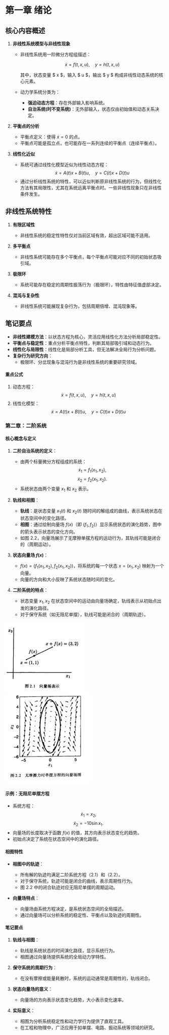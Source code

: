# 第一章 绪论

## 核心内容概述

1. **非线性系统模型与非线性现象**

   - 非线性系统用一阶微分方程组描述：

     $$
     \dot{x} = f(t, x, u), \quad y = h(t, x, u)
     $$

     其中，状态变量 $ x $，输入 $ u $，输出 $ y $ 构成非线性动态系统的核心元素。
   - 动力学系统分类为：

     - **强迫动态方程**：存在外部输入影响系统。
     - **自治系统(时不变系统)**：无外部输入，状态仅由初始值和动态关系决定。
2. **平衡点的分析**

   - 平衡点定义：使得 $\dot{x} = 0$ 的点。
   - 平衡点可能是孤立点，也可能存在一系列连续的平衡点（连续平衡点）。
3. **线性化近似**

   - 系统可通过线性化模型近似为线性动态方程：
     $$
     \dot{x} = A(t)x + B(t)u, \quad y = C(t)x + D(t)u
     $$
   - 通过分析线性系统的特性，可以近似判断原非线性系统的行为，但线性化方法有其局限性，尤其在系统远离平衡点时。一些非线性现象只在非线性条件发生。

## 非线性系统特性

1. **有限区域性**

   - 非线性系统的稳定性特性仅对当前区域有效，超出区域可能不适用。
2. **多平衡点**

   - 非线性系统可能存在多个平衡点，每个平衡点可能对应不同的初始状态吸引域。
3. **极限环**

   - 系统可能存在稳定的周期性振荡行为（极限环），特性由特征值虚部决定。
4. **混沌与复杂性**

   - 非线性系统可能展现复杂行为，包括周期倍增、混沌现象等。

## 笔记要点

- **非线性建模方法**：以状态方程为核心，灵活应用线性化方法分析局部稳定性。
- **平衡点与稳定性**：重点分析平衡点特性，判断其局部吸引域和动态行为。
- **线性化与局限性**：线性化是局部分析工具，但无法解决全局行为分析问题。
- **复杂行为研究方向**：
  - 极限环、分岔现象与混沌行为是非线性系统的重要研究领域。

#### 重点公式

1. 动态方程：
   $$
   \dot{x} = f(t, x, u), \quad y = h(t, x, u)
   $$
2. 线性化模型：
   $$
   \dot{x} = A(t)x + B(t)u, \quad y = C(t)x + D(t)u
   $$

### 第二章：二阶系统

#### 核心概念与定义

1. **二阶自治系统的定义**：
   - 由两个标量微分方程组成的系统：
     $$
     \dot{x}_1 = f_1(x_1, x_2),
     $$
     $$
     \dot{x}_2 = f_2(x_1, x_2).
     $$
   - 系统状态由两个变量 $x_1$ 和 $x_2$ 表示。

2. **轨线和相图**：
   - **轨线**：是状态变量 $x_1(t)$ 和 $x_2(t)$ 随时间的解组成的曲线，表示系统状态在状态空间中的变化路径。
   - **相图**：通过绘制向量场 $f(x)$（即 $(f_1, f_2)$）显示系统状态的演化趋势，图中的箭头表示状态的变化方向。
   - 如图 2.2，向量场展示了无摩擦单摆方程的运动行为，其轨线可能是闭合的（周期运动）。

3. **状态向量场 $f(x)$**：
   - $f(x) = (f_1(x_1, x_2), f_2(x_1, x_2))$，将系统的每一个状态 $x = (x_1, x_2)$ 映射为一个向量。
   - 向量的方向和大小反映了系统状态随时间的变化。

4. **二阶系统的特点**：
   - 状态变量 $x_1, x_2$ 在状态空间中的运动由向量场确定，轨线表示从初始点出发的演化路径。
   - 对于保守系统（如无阻尼单摆），轨线可能是闭合的（周期轨迹）。


![](./imgs/2-1.png)
![](./imgs/2-2.png)

#### 示例：无阻尼单摆方程
- 系统方程：
  $$
  \dot{x}_1 = x_2,
  $$
  $$
  \dot{x}_2 = -10\sin x_1.
  $$
- 向量场的长度取决于函数 $f(x)$ 的值，其方向表示状态变化的趋势。
- 初始点决定了系统在状态空间中的演化路径。

#### 相图特性
- **相图中的轨迹**：
  - 所有解的轨迹均满足二阶系统方程（2.1）和（2.2）。
  - 对于保守系统，轨迹可能是闭合的曲线，表示周期性行为。
  - 图 2.2 中的闭合轨迹对应无阻尼单摆的周期运动。

- **向量场特点**：
  - 向量场由系统方程决定，是系统状态空间的全局描述。
  - 通过向量场可以分析系统的稳定性、平衡点以及轨迹的周期性。

#### 笔记要点
1. **轨线与相图**：
   - 轨线是系统状态的时间演化路径，显示系统行为。
   - 相图通过向量场提供系统的全局动力学特性。

2. **保守系统的周期行为**：
   - 在没有摩擦或能量耗散时，系统的运动通常是周期性的，轨线闭合。

3. **状态向量场的意义**：
   - 向量场的方向表示状态变化趋势，大小表示变化速率。

4. **实际意义**：
   - 相图为分析系统稳定性和动力学行为提供了直观工具。
   - 在工程和物理中，广泛应用于如单摆、电路、振动系统等领域的研究。